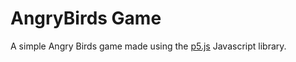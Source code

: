 # AngryBirds Game

A simple Angry Birds game made using the [p5.js](https://p5js.org/) Javascript library.
